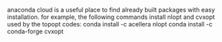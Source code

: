 anaconda cloud is a useful place to find already built packages with easy installation.
for example, the following commands install nlopt and cvxopt used by the topopt codes:
conda install -c acellera nlopt 
conda install -c conda-forge cvxopt
